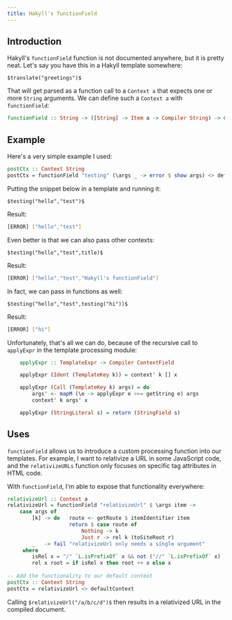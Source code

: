 ```yaml
---
title: Hakyll's functionField
---
```


## Introduction

Hakyll's `functionField` function is not documented anywhere, but it is pretty neat.
Let's say you have this in a Hakyll template somewhere:

```
$translate("greetings")$
```

That will get parsed as a function call to a `Context a` that expects one or more `String` arguments.
We can define such a `Context a` with `functionField`:

```Haskell
functionField :: String -> ([String] -> Item a -> Compiler String) -> Context a
```

## Example

Here's a very simple example I used:

```Haskell
postCtx :: Context String
postCtx = functionField "testing" (\args _ -> error $ show args) <> defaultContext
```

Putting the snippet below in a template and running it:

```
$testing("hello","test")$
```

Result:
```bash
[ERROR] ["hello","test"]
```

Even better is that we can also pass other contexts:

```
$testing("hello","test",title)$
```

Result:
```bash
[ERROR] ["hello","test","Hakyll's functionField"]
```

In fact, we can pass in functions as well:

```
$testing("hello","test",testing("hi"))$
```

Result:
```bash
[ERROR] ["hi"]
```

Unfortunately, that's all we can do, because of the recursive call to `applyExpr` in the template processing module:

```Haskell
    applyExpr :: TemplateExpr -> Compiler ContextField

    applyExpr (Ident (TemplateKey k)) = context' k [] x

    applyExpr (Call (TemplateKey k) args) = do
        args' <- mapM (\e -> applyExpr e >>= getString e) args
        context' k args' x

    applyExpr (StringLiteral s) = return (StringField s)
```

## Uses

`functionField` allows us to introduce a custom processing function into our templates.
For example, I want to relativize a URL in some JavaScript code, and the `relativizeURLs` function only focuses on specific tag attributes in HTML code.

With `functionField`, I'm able to expose that functionality everywhere:

```Haskell
relativizeUrl :: Context a
relativizeUrl = functionField "relativizeUrl" $ \args item ->
    case args of
        [k] -> do   route <- getRoute $ itemIdentifier item
                    return $ case route of
                        Nothing -> k
                        Just r -> rel k (toSiteRoot r)
        _   -> fail "relativizeUrl only needs a single argument"
     where
        isRel x = "/" `L.isPrefixOf` x && not ("//" `L.isPrefixOf` x)
        rel x root = if isRel x then root ++ x else x
        
-- Add the functionality to our default context
postCtx :: Context String
postCtx = relativizeUrl <> defaultContext
```

Calling `$relativizeUrl("/a/b/c/d")$` then results in a relativized URL in the compiled document.
